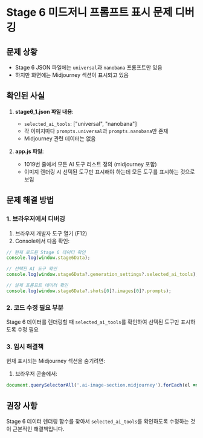 # Stage 6 미드저니 프롬프트 표시 문제 디버깅

## 문제 상황
- Stage 6 JSON 파일에는 `universal`과 `nanobana` 프롬프트만 있음
- 하지만 화면에는 Midjourney 섹션이 표시되고 있음

## 확인된 사실
1. **stage6_1.json 파일 내용**:
   - `selected_ai_tools`: ["universal", "nanobana"]
   - 각 이미지마다 `prompts.universal`과 `prompts.nanobana`만 존재
   - Midjourney 관련 데이터는 없음

2. **app.js 파일**:
   - 1019번 줄에서 모든 AI 도구 리스트 정의 (midjourney 포함)
   - 이미지 렌더링 시 선택된 도구만 표시해야 하는데 모든 도구를 표시하는 것으로 보임

## 문제 해결 방법

### 1. 브라우저에서 디버깅
1. 브라우저 개발자 도구 열기 (F12)
2. Console에서 다음 확인:
```javascript
// 현재 로드된 Stage 6 데이터 확인
console.log(window.stage6Data);

// 선택된 AI 도구 확인
console.log(window.stage6Data?.generation_settings?.selected_ai_tools);

// 실제 프롬프트 데이터 확인
console.log(window.stage6Data?.shots[0]?.images[0]?.prompts);
```

### 2. 코드 수정 필요 부분
Stage 6 데이터를 렌더링할 때 `selected_ai_tools`를 확인하여 선택된 도구만 표시하도록 수정 필요

### 3. 임시 해결책
현재 표시되는 Midjourney 섹션을 숨기려면:
1. 브라우저 콘솔에서: 
```javascript
document.querySelectorAll('.ai-image-section.midjourney').forEach(el => el.style.display = 'none');
```

## 권장 사항
Stage 6 데이터 렌더링 함수를 찾아서 `selected_ai_tools`를 확인하도록 수정하는 것이 근본적인 해결책입니다.